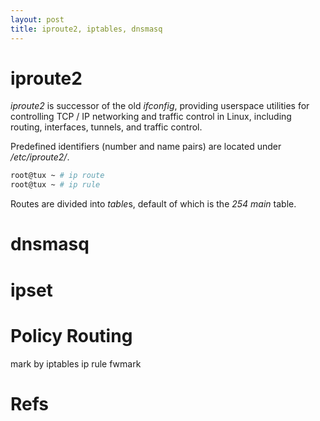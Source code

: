 ```yaml
---
layout: post
title: iproute2, iptables, dnsmasq
---
```


# iproute2

*iproute2* is successor of the old *ifconfig*, providing userspace utilities for controlling TCP / IP networking and traffic control in Linux, including routing, interfaces, tunnels, and traffic control.

Predefined identifiers (number and name pairs) are located under */etc/iproute2/*.

```bash
root@tux ~ # ip route
root@tux ~ # ip rule
```

Routes are divided into *table*s, default of which is the *254 main* table.

# dnsmasq

# ipset

# Policy Routing

mark by iptables
ip rule fwmark

# Refs

